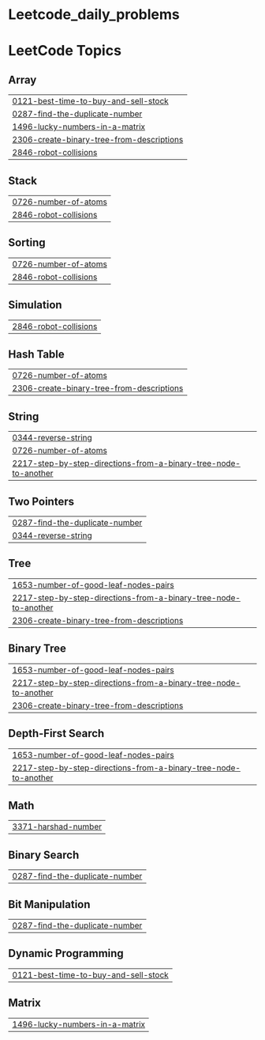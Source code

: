 # Leetcode_daily_problems
<!---LeetCode Topics Start-->
# LeetCode Topics
## Array
|  |
| ------- |
| [0121-best-time-to-buy-and-sell-stock](https://github.com/Sejalkaur/Leetcode_daily_problems/tree/master/0121-best-time-to-buy-and-sell-stock) |
| [0287-find-the-duplicate-number](https://github.com/Sejalkaur/Leetcode_daily_problems/tree/master/0287-find-the-duplicate-number) |
| [1496-lucky-numbers-in-a-matrix](https://github.com/Sejalkaur/Leetcode_daily_problems/tree/master/1496-lucky-numbers-in-a-matrix) |
| [2306-create-binary-tree-from-descriptions](https://github.com/Sejalkaur/Leetcode_daily_problems/tree/master/2306-create-binary-tree-from-descriptions) |
| [2846-robot-collisions](https://github.com/Sejalkaur/Leetcode_daily_problems/tree/master/2846-robot-collisions) |
## Stack
|  |
| ------- |
| [0726-number-of-atoms](https://github.com/Sejalkaur/Leetcode_daily_problems/tree/master/0726-number-of-atoms) |
| [2846-robot-collisions](https://github.com/Sejalkaur/Leetcode_daily_problems/tree/master/2846-robot-collisions) |
## Sorting
|  |
| ------- |
| [0726-number-of-atoms](https://github.com/Sejalkaur/Leetcode_daily_problems/tree/master/0726-number-of-atoms) |
| [2846-robot-collisions](https://github.com/Sejalkaur/Leetcode_daily_problems/tree/master/2846-robot-collisions) |
## Simulation
|  |
| ------- |
| [2846-robot-collisions](https://github.com/Sejalkaur/Leetcode_daily_problems/tree/master/2846-robot-collisions) |
## Hash Table
|  |
| ------- |
| [0726-number-of-atoms](https://github.com/Sejalkaur/Leetcode_daily_problems/tree/master/0726-number-of-atoms) |
| [2306-create-binary-tree-from-descriptions](https://github.com/Sejalkaur/Leetcode_daily_problems/tree/master/2306-create-binary-tree-from-descriptions) |
## String
|  |
| ------- |
| [0344-reverse-string](https://github.com/Sejalkaur/Leetcode_daily_problems/tree/master/0344-reverse-string) |
| [0726-number-of-atoms](https://github.com/Sejalkaur/Leetcode_daily_problems/tree/master/0726-number-of-atoms) |
| [2217-step-by-step-directions-from-a-binary-tree-node-to-another](https://github.com/Sejalkaur/Leetcode_daily_problems/tree/master/2217-step-by-step-directions-from-a-binary-tree-node-to-another) |
## Two Pointers
|  |
| ------- |
| [0287-find-the-duplicate-number](https://github.com/Sejalkaur/Leetcode_daily_problems/tree/master/0287-find-the-duplicate-number) |
| [0344-reverse-string](https://github.com/Sejalkaur/Leetcode_daily_problems/tree/master/0344-reverse-string) |
## Tree
|  |
| ------- |
| [1653-number-of-good-leaf-nodes-pairs](https://github.com/Sejalkaur/Leetcode_daily_problems/tree/master/1653-number-of-good-leaf-nodes-pairs) |
| [2217-step-by-step-directions-from-a-binary-tree-node-to-another](https://github.com/Sejalkaur/Leetcode_daily_problems/tree/master/2217-step-by-step-directions-from-a-binary-tree-node-to-another) |
| [2306-create-binary-tree-from-descriptions](https://github.com/Sejalkaur/Leetcode_daily_problems/tree/master/2306-create-binary-tree-from-descriptions) |
## Binary Tree
|  |
| ------- |
| [1653-number-of-good-leaf-nodes-pairs](https://github.com/Sejalkaur/Leetcode_daily_problems/tree/master/1653-number-of-good-leaf-nodes-pairs) |
| [2217-step-by-step-directions-from-a-binary-tree-node-to-another](https://github.com/Sejalkaur/Leetcode_daily_problems/tree/master/2217-step-by-step-directions-from-a-binary-tree-node-to-another) |
| [2306-create-binary-tree-from-descriptions](https://github.com/Sejalkaur/Leetcode_daily_problems/tree/master/2306-create-binary-tree-from-descriptions) |
## Depth-First Search
|  |
| ------- |
| [1653-number-of-good-leaf-nodes-pairs](https://github.com/Sejalkaur/Leetcode_daily_problems/tree/master/1653-number-of-good-leaf-nodes-pairs) |
| [2217-step-by-step-directions-from-a-binary-tree-node-to-another](https://github.com/Sejalkaur/Leetcode_daily_problems/tree/master/2217-step-by-step-directions-from-a-binary-tree-node-to-another) |
## Math
|  |
| ------- |
| [3371-harshad-number](https://github.com/Sejalkaur/Leetcode_daily_problems/tree/master/3371-harshad-number) |
## Binary Search
|  |
| ------- |
| [0287-find-the-duplicate-number](https://github.com/Sejalkaur/Leetcode_daily_problems/tree/master/0287-find-the-duplicate-number) |
## Bit Manipulation
|  |
| ------- |
| [0287-find-the-duplicate-number](https://github.com/Sejalkaur/Leetcode_daily_problems/tree/master/0287-find-the-duplicate-number) |
## Dynamic Programming
|  |
| ------- |
| [0121-best-time-to-buy-and-sell-stock](https://github.com/Sejalkaur/Leetcode_daily_problems/tree/master/0121-best-time-to-buy-and-sell-stock) |
## Matrix
|  |
| ------- |
| [1496-lucky-numbers-in-a-matrix](https://github.com/Sejalkaur/Leetcode_daily_problems/tree/master/1496-lucky-numbers-in-a-matrix) |
<!---LeetCode Topics End-->